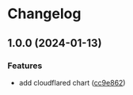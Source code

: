 # Changelog

## 1.0.0 (2024-01-13)


### Features

* add cloudflared chart ([cc9e862](https://github.com/buckbrady/charts/commit/cc9e86215f6e964d423d40f91bdc45032ee495de))
